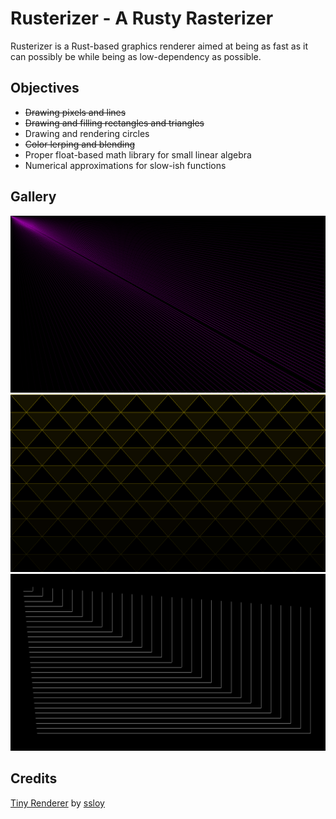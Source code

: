 # Rusterizer - A Rusty Rasterizer

Rusterizer is a Rust-based graphics renderer aimed at being as fast as it can possibly be while being as low-dependency as possible.

## Objectives

* ~~Drawing pixels and lines~~
* ~~Drawing and filling rectangles and triangles~~
* Drawing and rendering circles
* ~~Color lerping and blending~~
* Proper float-based math library for small linear algebra
* Numerical approximations for slow-ish functions

## Gallery

![](https://github.com/sleibrock/rusterizer/blob/master/docs/img/lines.png)
![](https://github.com/sleibrock/rusterizer/blob/master/docs/img/triangles.png)
![](https://github.com/sleibrock/rusterizer/blob/master/docs/img/pyramid.png)
 
## Credits

[Tiny Renderer](https://github.com/ssloy/tinyrenderer) by [ssloy](https://github.com/ssloy) 
